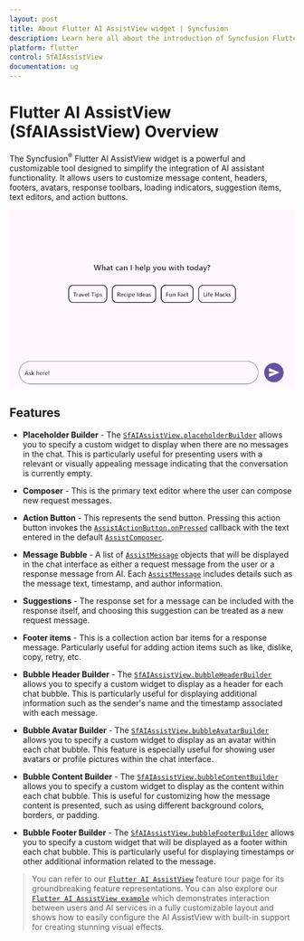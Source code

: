 ```yaml
---
layout: post
title: About Flutter AI AssistView widget | Syncfusion 
description: Learn here all about the introduction of Syncfusion Flutter AI AssistView (SfAIAssistView) widget, its features, and more.
platform: flutter
control: SfAIAssistView
documentation: ug
---
```


# Flutter AI AssistView (SfAIAssistView) Overview

The Syncfusion<sup>&reg;</sup> Flutter AI AssistView widget is a powerful and customizable tool designed to simplify the integration of AI assistant functionality. It allows users to customize message content, headers, footers, avatars, response toolbars, loading indicators, suggestion items, text editors, and action buttons.

![AI AssistView overview](images/overview/ai-assistview.gif)

## Features

* **Placeholder Builder** - The [`SfAIAssistView.placeholderBuilder`](https://pub.dev/documentation/syncfusion_flutter_chat/28.1.33-beta/assist_view/SfAIAssistView/placeholderBuilder.html) allows you to specify a custom widget to display when there are no messages in the chat. This is particularly useful for presenting users with a relevant or visually appealing message indicating that the conversation is currently empty.

* **Composer** - This is the primary text editor where the user can compose new request messages.

* **Action Button** - This represents the send button. Pressing this action button invokes the [`AssistActionButton.onPressed`](https://pub.dev/documentation/syncfusion_flutter_chat/28.1.33-beta/assist_view/AssistActionButton/onPressed.html) callback with the text entered in the default [`AssistComposer`](https://pub.dev/documentation/syncfusion_flutter_chat/28.1.33-beta/assist_view/AssistComposer-class.html).

* **Message Bubble** -  A list of [`AssistMessage`](https://pub.dev/documentation/syncfusion_flutter_chat/28.1.33-beta/assist_view/AssistMessage-class.html) objects that will be displayed in the chat interface as either a request message from the user or a response message from AI. Each [`AssistMessage`](https://pub.dev/documentation/syncfusion_flutter_chat/28.1.33-beta/assist_view/AssistMessage-class.html) includes details such as the message text, timestamp, and author information.

* **Suggestions** - The response set for a message can be included with the response itself, and choosing this suggestion can be treated as a new request message.

* **Footer items** - This is a collection action bar items for a response message. Particularly useful for adding action items such as like, dislike, copy, retry, etc.

* **Bubble Header Builder** - The [`SfAIAssistView.bubbleHeaderBuilder`](https://pub.dev/documentation/syncfusion_flutter_chat/28.1.33-beta/assist_view/SfAIAssistView/bubbleHeaderBuilder.html) allows you to specify a custom widget to display as a header for each chat bubble. This is particularly useful for displaying additional information such as the sender's name and the timestamp associated with each message.

* **Bubble Avatar Builder** - The [`SfAIAssistView.bubbleAvatarBuilder`](https://pub.dev/documentation/syncfusion_flutter_chat/28.1.33-beta/assist_view/SfAIAssistView/bubbleAvatarBuilder.html) allows you to specify a custom widget to display as an avatar within each chat bubble. This feature is especially useful for showing user avatars or profile pictures within the chat interface.

* **Bubble Content Builder** - The [`SfAIAssistView.bubbleContentBuilder`](https://pub.dev/documentation/syncfusion_flutter_chat/28.1.33-beta/assist_view/SfAIAssistView/bubbleContentBuilder.html) allows you to specify a custom widget to display as the content within each chat bubble. This is useful for customizing how the message content is presented, such as using different background colors, borders, or padding.

* **Bubble Footer Builder** - The [`SfAIAssistView.bubbleFooterBuilder`](https://pub.dev/documentation/syncfusion_flutter_chat/28.1.33-beta/assist_view/SfAIAssistView/bubbleFooterBuilder.html) allows you to specify a custom widget that will be displayed as a footer within each chat bubble. This is particularly useful for displaying timestamps or other additional information related to the message.

>You can refer to our [`Flutter AI AssistView`](https://www.syncfusion.com/flutter-widgets/flutter-aiassistview) feature tour page for its groundbreaking feature representations. You can also explore our [`Flutter AI AssistView example`](https://flutter.syncfusion.com/#/ai-assist-view/getting-started) which demonstrates interaction between users and AI services in a fully customizable layout and shows how to easily configure the AI AssistView with built-in support for creating stunning visual effects.